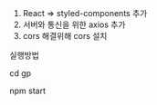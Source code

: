 1. React => styled-components 추가
2. 서버와 통신을 위한 axios 추가
3. cors 해결위해 cors 설치

실행방법

cd gp

npm start
